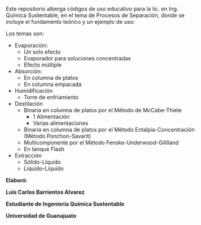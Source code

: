 Este repositorio alberga códigos de uso educativo para la lic. en Ing. Química Sustentable, en el tema de Procesos de Separación, donde se incluye el fundamento teórico y un ejemplo de uso: 

Los temas son:
* Evaporación:
  * Un solo efecto
  * Evaporador para soluciones concentradas
  * Efecto múltiple
* Absorción:
  * En columna de platos
  * En columna empacada
* Humidificación
  * Torre de enfriamiento 
* Destilación
  * Binaria en columna de platos por el Método de McCabe-Thiele
     * 1 Alimentación
     * Varias alimentaciones
  * Binaria en columna de platos por el Método Entalpía-Concentración (Método Ponchon-Savarit)
  * Multicomponente por el Método Fenske-Underwood-Gililland
  * En tanque Flash
* Extracción
  * Sólido-Líquido
  * Líquido-Líquido  
 
  
**Elaboró:**

**Luis Carlos Barrientos Alvarez**

**Estudiante de Ingeniería Química Sustentable**

**Universidad de Guanajuato** 

